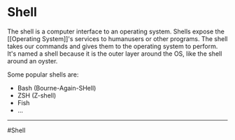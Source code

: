 # Shell
The shell is a computer interface to an operating system. Shells expose the [[Operating System]]'s services to humanusers or other programs. The shell takes our commands and gives them to the operating system to perform. It's named a shell because it is the outer layer around the OS, like the shell around an oyster.

Some popular shells are:
- Bash (Bourne-Again-SHell)
- ZSH (Z-shell)
- Fish
- ...

---
#Shell